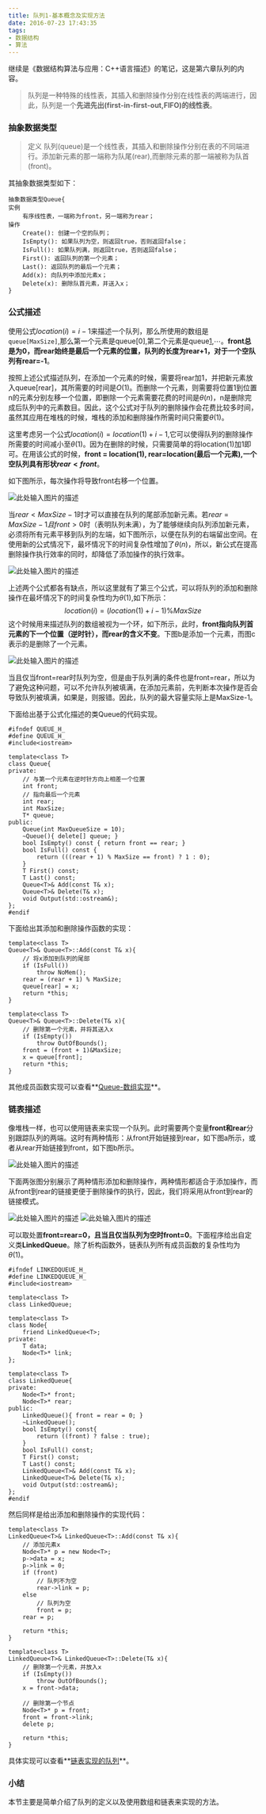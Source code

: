 ```yaml
---
title: 队列1-基本概念及实现方法
date: 2016-07-23 17:43:35
tags:
- 数据结构
- 算法
---
```

继续是《数据结构算法与应用：C++语言描述》的笔记，这是第六章队列的内容。

> 队列是一种特殊的线性表，其插入和删除操作分别在线性表的两端进行，因此，队列是一个**先进先出(first-in-first-out,FIFO)的线性表**。

### 抽象数据类型
> 定义  队列(queue)是一个线性表，其插入和删除操作分别在表的不同端进行。添加新元素的那一端称为队尾(rear),而删除元素的那一端被称为队首(front)。

其抽象数据类型如下：
```
抽象数据类型Queue{
实例
    有序线性表，一端称为front，另一端称为rear；
操作
    Create(): 创建一个空的队列；
    IsEmpty(): 如果队列为空，则返回true，否则返回false；
    IsFull(): 如果队列满，则返回true，否则返回false；
    First(): 返回队列的第一个元素；
    Last(): 返回队列的最后一个元素；
    Add(x): 向队列中添加元素x；
    Delete(x): 删除队首元素，并送入x；
}
```

### 公式描述
  使用公式$location(i)=i-1$来描述一个队列，那么所使用的数组是`queue[MaxSize]`,那么第一个元素是queue[0],第二个元素是queue[1],$\cdots$。**front总是为0，而rear始终是最后一个元素的位置，队列的长度为rear+1，对于一个空队列有rear=-1**。
  
  按照上述公式描述队列，在添加一个元素的时候，需要将rear加1，并把新元素放入queue[rear]，其所需要的时间是$O(1)$。而删除一个元素，则需要将位置1到位置n的元素分别左移一个位置，即删除一个元素需要花费的时间是$\theta(n)$，n是删除完成后队列中的元素数目。因此，这个公式对于队列的删除操作会花费比较多时间，虽然其应用在堆栈的时候，堆栈的添加和删除操作所需时间只需要$\theta(1)$。
  
  这里考虑另一个公式$location(i)=location(1)+i-1$,它可以使得队列的删除操作所需要的时间减小至$\theta(1)$。因为在删除的时候，只需要简单的将location(1)加1即可。在用该公式的时候，**front = location(1), rear=location(最后一个元素),一个空队列具有形状$rear \lt front$**。
  
  如下图所示，每次操作将导致front右移一个位置。
  
  ![此处输入图片的描述][1]
  
  当$rear \lt MaxSize-1$时才可以直接在队列的尾部添加新元素。若$rear = MaxSize-1且front \gt 0$时（表明队列未满），为了能够继续向队列添加新元素，必须将所有元素平移到队列的左端，如下图所示，以便在队列的右端留出空间。在使用新的公式情况下，最坏情况下的时间复杂性增加了$\theta(n)$，所以，新公式在提高删除操作执行效率的同时，却降低了添加操作的执行效率。
  
  ![此处输入图片的描述][2]
  
  上述两个公式都各有缺点，所以这里就有了第三个公式，可以将队列的添加和删除操作在最坏情况下的时间复杂性均为$\theta(1)$,如下所示：
$$
location(i) = (location(1)+i-1)\% MaxSize
$$
这个时候用来描述队列的数组被视为一个环，如下所示，此时，**front指向队列首元素的下一个位置（逆时针），而rear的含义不变**。下图b是添加一个元素，而图c表示的是删除了一个元素。

![此处输入图片的描述][3]

当且仅当front=rear时队列为空，但是由于队列满的条件也是front=rear，所以为了避免这种问题，可以不允许队列被填满，在添加元素前，先判断本次操作是否会导致队列被填满，如果是，则报错。因此，队列的最大容量实际上是MaxSize-1。

下面给出基于公式化描述的类Queue的代码实现。
```
#ifndef QUEUE_H_
#define QUEUE_H_
#include<iostream>

template<class T>
class Queue{
private:
    // 与第一个元素在逆时针方向上相差一个位置
    int front;
    // 指向最后一个元素
    int rear;
    int MaxSize;
    T* queue;
public:
    Queue(int MaxQueueSize = 10);
    ~Queue(){ delete[] queue; }
    bool IsEmpty() const { return front == rear; }
    bool IsFull() const {
        return (((rear + 1) % MaxSize == front) ? 1 : 0);
    }
    T First() const;
    T Last() const;
    Queue<T>& Add(const T& x);
    Queue<T>& Delete(T& x);
    void Output(std::ostream&);
};
#endif
```
下面给出其添加和删除操作函数的实现：
```
template<class T>
Queue<T>& Queue<T>::Add(const T& x){
    // 将x添加到队列的尾部
    if (IsFull())
        throw NoMem();
    rear = (rear + 1) % MaxSize;
    queue[rear] = x;
    return *this;
}

template<class T>
Queue<T>& Queue<T>::Delete(T& x){
    // 删除第一个元素，并将其送入x
    if (IsEmpty())
        throw OutOfBounds();
    front = (front + 1)&MaxSize;
    x = queue[front];
    return *this;
}
```

其他成员函数实现可以查看**[Queue-数组实现][4]**。

### 链表描述
  像堆栈一样，也可以使用链表来实现一个队列。此时需要两个变量**front和rear**分别跟踪队列的两端。这时有两种情形：从front开始链接到rear，如下图a所示，或者从rear开始链接到front，如下图b所示。
  
  ![此处输入图片的描述][5]
  
  下面两张图分别展示了两种情形添加和删除操作，两种情形都适合于添加操作，而从front到rear的链接更便于删除操作的执行，因此，我们将采用从front到rear的链接模式。
  
  ![此处输入图片的描述][6] ![此处输入图片的描述][7]
  
  可以取处置**front=rear=0，且当且仅当队列为空时front=0**。下面程序给出自定义类**LinkedQueue**。除了析构函数外，链表队列所有成员函数的复杂性均为$\theta(1)$。
```
#ifndef LINKEDQUEUE_H_
#define LINKEDQUEUE_H_
#include<iostream>

template<class T>
class LinkedQueue;

template<class T>
class Node{
    friend LinkedQueue<T>;
private:
    T data;
    Node<T>* link;
};

template<class T>
class LinkedQueue{
private:
    Node<T>* front;
    Node<T>* rear;
public:
    LinkedQueue(){ front = rear = 0; }
    ~LinkedQueue();
    bool IsEmpty() const{
        return ((front) ? false : true);
    }
    bool IsFull() const;
    T First() const;
    T Last() const;
    LinkedQueue<T>& Add(const T& x);
    LinkedQueue<T>& Delete(T& x);
    void Output(std::ostream&);
};
#endif
```
然后同样是给出添加和删除操作的实现代码：
```
template<class T>
LinkedQueue<T>& LinkedQueue<T>::Add(const T& x){
    // 添加元素x
    Node<T>* p = new Node<T>;
    p->data = x;
    p->link = 0;
    if (front)
        // 队列不为空
        rear->link = p;
    else
        // 队列为空
        front = p;
    rear = p;

    return *this;
}

template<class T>
LinkedQueue<T>& LinkedQueue<T>::Delete(T& x){
    // 删除第一个元素，并放入x
    if (IsEmpty())
        throw OutOfBounds();
    x = front->data;

    // 删除第一个节点
    Node<T>* p = front;
    front = front->link;
    delete p;

    return *this;
}
```
具体实现可以查看**[链表实现的队列][8]**。

### 小结
  本节主要是简单介绍了队列的定义以及使用数组和链表来实现的方法。

  [1]: http://7xrluf.com1.z0.glb.clouddn.com/%E9%98%9F%E5%88%971.png
  [2]: http://7xrluf.com1.z0.glb.clouddn.com/%E9%98%9F%E5%88%972.png
  [3]: http://7xrluf.com1.z0.glb.clouddn.com/%E9%98%9F%E5%88%973.png
  [4]: https://github.com/ccc013/DataStructe-Algorithms_Study/blob/master/Queue/Queue.h
  [5]: http://7xrluf.com1.z0.glb.clouddn.com/%E9%98%9F%E5%88%974.png
  [6]: http://7xrluf.com1.z0.glb.clouddn.com/%E9%98%9F%E5%88%975.png
  [7]: http://7xrluf.com1.z0.glb.clouddn.com/%E9%98%9F%E5%88%976.png
  [8]: https://github.com/ccc013/DataStructe-Algorithms_Study/blob/master/Queue/LinkedQueue.h
